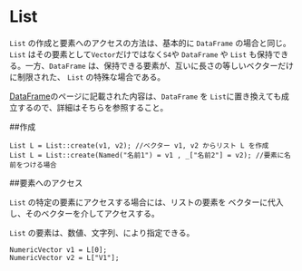 # List

`List` の作成と要素へのアクセスの方法は、基本的に `DataFrame` の場合と同じ。`List` はその要素として`Vector`だけではなく`S4`や `DataFrame` や `List` も保持できる。一方、`DataFrame` は、保持できる要素が、互いに長さの等しいベクターだけに制限された、 `List` の特殊な場合である。

[DataFrame](dataframe.md)のページに記載された内容は、`DataFrame` を `List`に置き換えても成立するので、詳細はそちらを参照すること。


##作成

```
List L = List::create(v1, v2); //ベクター v1, v2 からリスト L を作成
List L = List::create(Named("名前1") = v1 , _["名前2"] = v2); //要素に名前をつける場合
```

##要素へのアクセス

`List` の特定の要素にアクセスする場合には、リストの要素を ベクターに代入し、そのベクターを介してアクセスする。

`List` の要素は、数値、文字列、により指定できる。

```
NumericVector v1 = L[0];
NumericVector v2 = L["V1"];
```
